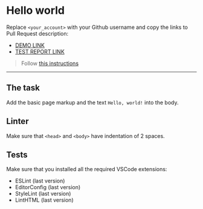 # Hello world

Replace `<your_account>` with your Github username and copy the links to Pull Request description:
- [DEMO LINK](https://Denys14Samoilenko.github.io/layout_hello-world/)
- [TEST REPORT LINK](https://Denys14Samoilenko.github.io/layout_hello-world/report/html_report/)

> Follow [this instructions](https://mate-academy.github.io/layout_task-guideline/#how-to-solve-the-layout-tasks-on-github)
___

## The task

Add the basic page markup and the text `Hello, world!` into the body.

## Linter

Make sure that `<head>` and `<body>` have indentation of 2 spaces.

## Tests

Make sure that you installed all the required VSCode extensions:

- ESLint (last version)
- EditorConfig (last version)
- StyleLint (last version)
- LintHTML (last version)
